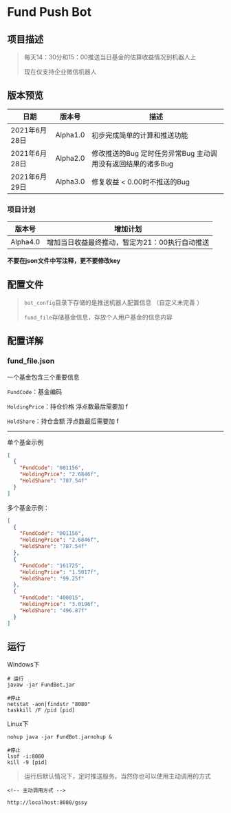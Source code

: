 # Fund Push Bot

## 项目描述



>每天14：30分和15：00推送当日基金的估算收益情况到机器人上
>
>现在仅支持企业微信机器人



## 版本预览

| 日期          | 版本号   | 描述                                                         |
| ------------- | -------- | ------------------------------------------------------------ |
| 2021年6月28日 | Alpha1.0 | 初步完成简单的计算和推送功能                                 |
| 2021年6月28日 | Alpha2.0 | 修改推送的Bug  定时任务异常Bug 主动调用没有返回结果的诸多Bug |
| 2021年6月29日 | Alpha3.0 | 修复收益 < 0.00时不推送的Bug                                 |

### 项目计划

| 版本号   | 增加计划                                       |
| -------- | ---------------------------------------------- |
| Alpha4.0 | 增加当日收益最终推动，暂定为21：00执行自动推送 |

**不要在json文件中写注释，更不要修改key**

## 配置文件

>`bot_config`目录下存储的是推送机器人配置信息 （自定义未完善 ）
>
>`fund_file`存储基金信息，存放个人用户基金的信息内容

## 配置详解

### fund_file.json

一个基金包含三个重要信息

`FundCode`：基金编码

`HoldingPrice`：持仓价格 浮点数最后需要加 f

`HoldShare`：持仓金额 浮点数最后需要加 f

---



单个基金示例

```json
[
  {
    "FundCode": "001156",
    "HoldingPrice": "2.6846f",
    "HoldShare": "787.54f"
  }
]
```



多个基金示例：

```json
[
  {
    "FundCode": "001156",
    "HoldingPrice": "2.6846f",
    "HoldShare": "787.54f"
  },
  {
    "FundCode": "161725",
    "HoldingPrice": "1.5017f",
    "HoldShare": "99.25f"
  },
  {
    "FundCode": "400015",
    "HoldingPrice": "3.0196f",
    "HoldShare": "496.87f"
  }
]
```

## 运行

Windows下

```shell
# 运行
javaw -jar FundBot.jar

#停止
netstat -aon|findstr "8080"
taskkill /F /pid [pid]
```

Linux下

```shell
nohup java -jar FundBot.jarnohup &

#停止
lsof -i:8080
kill -9 [pid]
```

>
>
>运行后默认情况下，定时推送服务。当然你也可以使用主动调用的方式

```http
<!-- 主动调用方式 -->

http://localhost:8080/gssy
```

